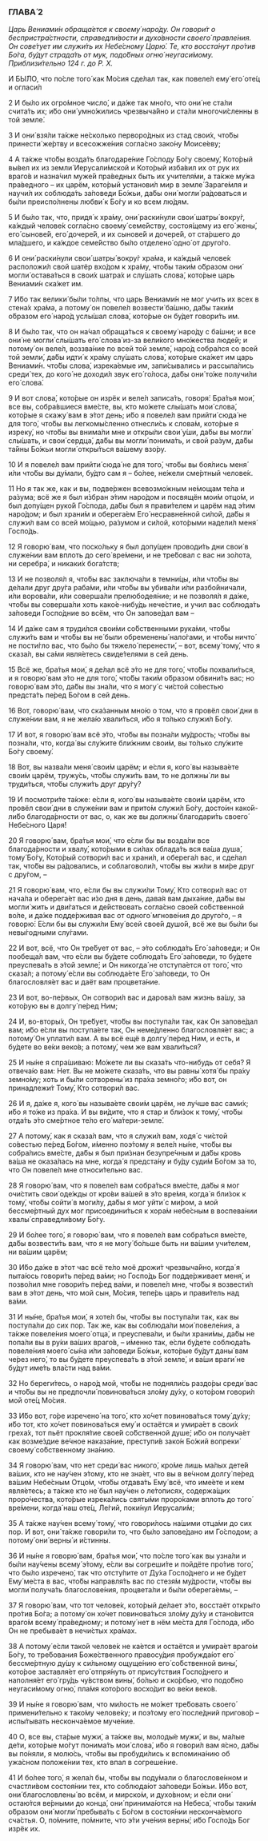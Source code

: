 ### ГЛАВА́ 2

_Царь Вениами́н обраща́ется к своему́ наро́ду. Он говори́т о беспристра́стности, справедли́вости и духо́вности своего́ правле́ния. Он сове́тует им служи́ть их Небе́сному Царю́. Те, кто восста́нут про́тив Бо́га, бу́дут страда́ть от мук, подо́бных огню́ неугаси́мому. Приблизи́тельно 124 г. до Р. Х._

И БЫ́ЛО, что по́сле того́ как Мо́сия сде́лал так, как повеле́л ему́ его́ оте́ц и огласи́л

2 И бы́ло их огро́мное число́, и да́же так мно́го, что они́ не ста́ли счита́ть их; и́бо они́ умно́жились чрезвыча́йно и ста́ли многочи́сленны в той земле́.

3 И они́ взя́ли та́кже не́сколько перворо́дных из стад свои́х, что́бы принести́ же́ртву и всесожже́ния согла́сно зако́ну Моисе́еву;

4 А та́кже что́бы возда́ть благодаре́ние Го́споду Бо́гу своему́, Кото́рый вы́вел их из земли́ Иерусали́мской и Кото́рый изба́вил их от рук их враго́в и назна́чил муже́й пра́ведных быть их учителя́ми, а та́кже му́жа пра́ведного – их царём, кото́рый установи́л мир в земле́ Зараге́мля и научи́л их соблюда́ть за́поведи Бо́жьи, да́бы они́ могли́ ра́доваться и бы́ли преиспо́лнены любви́ к Бо́гу и ко всем лю́дям.

5 И бы́ло так, что, придя́ к хра́му, они́ раски́нули свои́ шатры́ вокру́г, ка́ждый челове́к согла́сно своему́ семе́йству, состоя́щему из его́ жены́, его́ сынове́й, его́ дочере́й, и их сынове́й и дочере́й, от ста́ршего до мла́дшего, и ка́ждое семе́йство бы́ло отделено́ одно́ от друго́го.

6 И они́ раски́нули свои́ шатры́ вокру́г хра́ма, и ка́ждый челове́к расположи́л свой шатёр вхо́дом к хра́му, что́бы таки́м о́бразом они́ могли́ остава́ться в свои́х шатра́х и слу́шать слова́, кото́рые царь Вениами́н ска́жет им.

7 И́бо так велики́ бы́ли то́лпы, что царь Вениами́н не мог учить их всех в стена́х хра́ма, а потому́ он повеле́л возвести́ ба́шню, да́бы таки́м о́бразом его́ наро́д услы́шал слова́, кото́рые он бу́дет говори́ть им.

8 И бы́ло так, что он на́чал обраща́ться к своему́ наро́ду с ба́шни; и все они́ не могли́ слы́шать его́ слова́ из-за вели́кого мно́жества люде́й; и потому́ он веле́л, воззва́ние по всей той земле́, наро́д собра́лся со всей той земли́, да́бы идти́ к хра́му слу́шать слова́, кото́рые ска́жет им царь Вениами́н. что́бы слова́, изрека́емые им, запи́сывались и рассыла́лись среди́ тех, до кого́ не доходи́л звук его́ го́лоса, да́бы они́ то́же получи́ли его́ слова́.

9 И вот слова́, кото́рые он изрёк и веле́л записа́ть, говоря́: Бра́тья мои́, все вы, собра́вшиеся вме́сте, вы, кто мо́жете слы́шать мои́ слова́, кото́рые я скажу́ вам в э́тот день; и́бо я повеле́л вам прийти́ сюда́ не для того́, что́бы вы легкомы́сленно отнесли́сь к слова́м, кото́рые я изреку́, но что́бы вы внима́ли мне и откры́ли свои́ у́ши, да́бы вы могли́ слы́шать, и свои́ сердца́, да́бы вы могли́ понима́ть, и свой ра́зум, да́бы та́йны Бо́жьи могли́ откры́ться ва́шему взо́ру.

10 И я повеле́л вам прийти́ сюда́ не для того́, что́бы вы боя́лись меня́ и́ли что́бы вы ду́мали, бу́дто сам я – бо́лее, не́жели сме́ртный челове́к.

11 Но я так же, как и вы, подве́ржен всевозмо́жным не́мощам те́ла и ра́зума; всё же я был и́збран э́тим наро́дом и посвящён мои́м отцо́м, и был допу́щен руко́й Го́спода, да́бы был я прави́телем и царём над э́тим наро́дом; и был храни́м и оберега́ем Его́ несравне́нной си́лой, да́бы я служи́л вам со всей мо́щью, ра́зумом и си́лой, кото́рыми надели́л меня́ Госпо́дь.

12 Я говорю́ вам, что поско́льку я был допу́щен проводи́ть дни свои́ в служе́нии вам вплоть до сего́ вре́мени, и не тре́бовал с вас ни зо́лота, ни серебра́, и никаки́х бога́тств;

13 И не позволя́л я, что́бы вас заключа́ли в темни́цы, и́ли что́бы вы де́лали друг дру́га раба́ми, и́ли что́бы вы убива́ли и́ли разбо́йничали, и́ли ворова́ли, и́ли соверша́ли прелюбодея́ние; и не позволя́л я да́же, что́бы вы соверша́ли хоть како́е-нибу́дь нече́стие, и учил вас соблюда́ть за́поведи Госпо́дние во всём, что Он запове́дал вам –

14 И да́же сам я труди́лся свои́ми со́бственными рука́ми, что́бы служи́ть вам и что́бы вы не́ были обременены́ нало́гами, и что́бы ничто́ не пости́гло вас, что бы́ло бы тяжело́ перенести́, – вот, всему́ тому́, что я сказа́л, вы са́ми явля́етесь свиде́телями в сей день.

15 Всё же, бра́тья мои́, я де́лал всё э́то не для того́, что́бы похвали́ться, и я говорю́ вам э́то не для того́, что́бы таки́м о́бразом обвини́ть вас; но говорю́ вам э́то, да́бы вы зна́ли, что я могу́ с чи́стой со́вестью предста́ть пе́ред Бо́гом в сей день.

16 Вот, говорю́ вам, что ска́занным мно́ю о том, что я провёл свои́ дни в служе́нии вам, я не жела́ю хвали́ться, и́бо я то́лько служи́л Бо́гу.

17 И вот, я говорю́ вам всё э́то, что́бы вы позна́ли му́дрость; что́бы вы позна́ли, что, когда́ вы слу́жите бли́жним свои́м, вы то́лько слу́жите Бо́гу своему́.

18 Вот, вы назва́ли меня́ свои́м царём; и е́сли я, кого́ вы называ́ете свои́м царём, тружу́сь, что́бы служи́ть вам, то не должны́ ли вы труди́ться, что́бы служи́ть друг дру́гу?

19 И посмотри́те та́кже: е́сли я, кого́ вы называ́ете свои́м царём, кто провёл свои́ дни в служе́нии вам и прито́м служи́л Бо́гу, досто́ин како́й-ли́бо благода́рности от вас, о, как же вы должны́ благодари́ть своего́ Небе́сного Царя́!

20 Я говорю́ вам, бра́тья мои́, что е́сли бы вы возда́ли все благода́рности и хвалу́, кото́рыми в си́лах облада́ть вся ва́ша душа́, тому́ Бо́гу, Кото́рый сотвори́л вас и храни́л, и оберега́л вас, и сде́лал так, что́бы вы ра́довались, и соблаговоли́л, что́бы вы жи́ли в ми́ре друг с дру́гом, –

21 Я говорю́ вам, что, е́сли бы вы служи́ли Тому́, Кто сотвори́л вас от нача́ла и оберега́ет вас и́зо дня в день, дава́я вам дыха́ние, да́бы вы могли́ жить и дви́гаться и де́йствовать согла́сно свое́й со́бственной во́ле, и да́же подде́рживая вас от одного́ мгнове́ния до друго́го, – я говорю́: Е́сли бы вы служи́ли Ему́ всей свое́й душо́й, всё же вы бы́ли бы невы́годными слу́гами.

22 И вот, всё, что Он тре́бует от вас, – э́то соблюда́ть Его́ за́поведи; и Он пообеща́л вам, что е́сли вы бу́дете соблюда́ть Его́ за́поведи, то бу́дете преуспева́ть в э́той земле́; и Он никогда́ не отступа́ется от того́, что сказа́л; а потому́ е́сли вы соблюда́ете Его́ за́поведи, то Он благословля́ет вас и даёт вам процвета́ние.

23 И вот, во-пе́рвых, Он сотвори́л вас и дарова́л вам жизнь ва́шу, за кото́рую вы в долгу́ пе́ред Ним;

24 И, во-вторы́х, Он тре́бует, что́бы вы поступа́ли так, как Он запове́дал вам; и́бо е́сли вы поступа́ете так, Он неме́дленно благословля́ет вас; а потому́ Он уплати́л вам. А вы всё ещё в долгу́ пе́ред Ним, и есть, и бу́дете во ве́ки веко́в; а потому́, чем же вам хвали́ться?

25 И ны́не я спра́шиваю: Мо́жете ли вы сказа́ть что-нибудь от себя́? Я отвеча́ю вам: Нет. Вы не мо́жете сказа́ть, что вы равны́ хотя́ бы пра́ху земно́му; хоть и бы́ли сотворены́ из пра́ха земно́го; и́бо вот, он принадлежи́т Тому́, Кто сотвори́л вас.

26 И я, да́же я, кого́ вы называ́ете свои́м царём, не лу́чше вас сами́х; и́бо я то́же из пра́ха. И вы ви́дите, что я стар и бли́зок к тому́, что́бы отда́ть э́то сме́ртное те́ло его́ ма́тери-земле́.

27 А потому́, как я сказа́л вам, что я служи́л вам, ходя́ с чи́стой со́вестью пе́ред Бо́гом, и́менно поэ́тому я веле́л ны́не, что́бы вы собра́лись вме́сте, да́бы я был при́знан безупре́чным и да́бы кровь ва́ша не оказа́лась на мне, когда́ я предста́ну и бу́ду суди́м Бо́гом за то, что Он повеле́л мне относи́тельно вас.

28 Я говорю́ вам, что я повеле́л вам собра́ться вме́сте, да́бы я мог очи́стить свои́ оде́жды от кро́ви ва́шей в э́то вре́мя, когда́ я бли́зок к тому́, что́бы сойти́ в моги́лу, да́бы я мог уйти́ с ми́ром, а мой бессме́ртный дух мог присоедини́ться к хора́м небе́сным в воспева́нии хвалы́ справедли́вому Бо́гу.

29 И бо́лее того́, я говорю́ вам, что я повеле́л вам собра́ться вме́сте, да́бы возвести́ть вам, что я не могу́ бо́льше быть ни ва́шим учи́телем, ни ва́шим царём;

30 И́бо да́же в э́тот час всё те́ло моё дрожи́т чрезвыча́йно, когда́ я пыта́юсь говори́ть пе́ред ва́ми; но Госпо́дь Бог подде́рживает меня́, и позво́лил мне говори́ть пе́ред ва́ми, и повеле́л мне, что́бы я возвести́л вам в э́тот день, что мой сын, Мо́сия, тепе́рь царь и прави́тель над ва́ми.

31 И ны́не, бра́тья мои́, я хоте́л бы, что́бы вы поступа́ли так, как вы поступа́ли до сих пор. Так же, как вы соблюда́ли мои́ повеле́ния, а та́кже повеле́ния моего́ отца́, и преуспева́ли, и бы́ли храни́мы, да́бы не попа́ли вы в ру́ки ва́ших враго́в, – и́менно так, е́сли бу́дете соблюда́ть повеле́ния моего́ сы́на и́ли за́поведи Бо́жьи, кото́рые бу́дут даны́ вам че́рез него́, то вы бу́дете преуспева́ть в э́той земле́, и ва́ши враги́ не бу́дут име́ть вла́сти над ва́ми.

32 Но береги́тесь, о наро́д мой, что́бы не подняли́сь раздо́ры среди́ вас и что́бы вы не предпочли́ повинова́ться зло́му ду́ху, о кото́ром говори́л мой оте́ц Мо́сия.

33 И́бо вот, го́ре изречено́ на того́, кто хо́чет повинова́ться тому́ ду́ху; и́бо тот, кто хо́чет повинова́ться ему́ и остаётся и умира́ет в свои́х греха́х, тот пьёт прокля́тие свое́й со́бственной душе́; и́бо он получа́ет как возме́здие ве́чное наказа́ние, преступи́в зако́н Бо́жий вопреки́ своему́ со́бственному зна́нию.

34 Я говорю́ вам, что нет среди́ вас никого́, кро́ме лишь ма́лых дете́й ва́ших, кто не нау́чен э́тому, кто не зна́ет, что вы в ве́чном долгу́ пе́ред ва́шим Небе́сным Отцо́м, что́бы отдава́ть Ему́ всё, что име́ете и кем явля́етесь; а та́кже кто не́ был нау́чен о ле́тописях, содержа́щих проро́чества, кото́рые изрека́лись святы́ми проро́ками вплоть до того́ вре́мени, когда́ наш оте́ц, Ле́гий, поки́нул Иерусали́м;

35 А та́кже нау́чен всему́ тому́, что говори́лось на́шими отца́ми до сих пор. И вот, они́ та́кже говори́ли то, что бы́ло запове́дано им Го́сподом; а потому́ они́ верны́ и и́стинны.

36 И ны́не я говорю́ вам, бра́тья мои́, что по́сле того́ как вы узна́ли и бы́ли нау́чены всему́ э́тому, е́сли вы согреши́те и пойдёте про́тив того́, что бы́ло изречено́, так что отсту́пите от Ду́ха Госпо́днего и не бу́дет Ему́ ме́ста в вас, что́бы направля́ть вас по стезя́м му́дрости, что́бы вы могли́ получа́ть благослове́ния, процвета́ли и бы́ли оберега́емы, –

37 Я говорю́ вам, что тот челове́к, кото́рый де́лает э́то, восстаёт откры́то про́тив Бо́га; а потому́ он хо́чет повинова́ться зло́му ду́ху и стано́вится враго́м всему́ пра́ведному; и потому́ нет в нём ме́ста для Го́спода, и́бо Он не пребыва́ет в нечи́стых хра́мах.

38 А потому́ е́сли тако́й челове́к не ка́ется и остаётся и умира́ет враго́м Бо́гу, то тре́бования Боже́ственного правосу́дия пробужда́ют его́ бессме́ртную ду́шу к си́льному ощуще́нию его́ со́бственной вины́, кото́рое заставля́ет его́ отпря́нуть от прису́тствия Госпо́днего и наполня́ет его́ гру́дь чу́вством вины́, бо́лью и ско́рбью, что подо́бно неугаси́мому огню́, пла́мя кото́рого восхо́дит во ве́ки веко́в.

39 И ны́не я говорю́ вам, что ми́лость не мо́жет тре́бовать своего́ примени́тельно к тако́му челове́ку; и поэ́тому его́ после́дний пригово́р – испы́тывать несконча́емое муче́ние.

40 О, все вы, ста́рые мужи́, а та́кже вы, молоды́е мужи́, и вы, ма́лые де́ти, кото́рые мо́гут понима́ть мои́ слова́, и́бо я говори́л вам я́сно, да́бы вы по́няли, я молю́сь, что́бы вы пробуди́лись к вспомина́нию об ужа́сном положе́нии тех, кто впал в согреше́ние.

41 И бо́лее того́, я жела́л бы, что́бы вы поду́мали о благослове́нном и счастли́вом состоя́нии тех, кто соблюда́ют за́поведи Бо́жьи. И́бо вот, они́ благословлены́ во всём, и мирско́м, и духо́вном; и е́сли они́ остаю́тся ве́рными до конца́, они́ принима́ются на Небеса́, что́бы таки́м о́бразом они́ могли́ пребыва́ть с Бо́гом в состоя́нии несконча́емого сча́стья. О, по́мните, по́мните, что э́ти уче́ния верны́; и́бо Госпо́дь Бог изрёк их.
